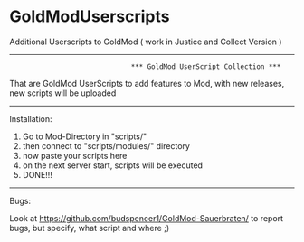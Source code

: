 # GoldModUserscripts
Additional Userscripts to GoldMod ( work in Justice and Collect Version )

------------------------------------------------------------------------------

                                  *** GoldMod UserScript Collection ***
                                  
That are GoldMod UserScripts to add features to Mod, with new releases, new scripts will be uploaded

------------------------------------------------------------------------------

Installation:

  1. Go to Mod-Directory in "scripts/" 
  2. then connect to "scripts/modules/" directory
  3. now paste your scripts here
  4. on the next server start, scripts will be executed
  5. DONE!!!

------------------------------------------------------------------------------

Bugs: 

Look at https://github.com/budspencer1/GoldMod-Sauerbraten/ to report bugs, but specify, what script and where ;)

